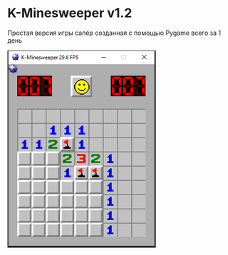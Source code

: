 # K-Minesweeper v1.2 #
Простая версия игры сапёр созданная с помощью Pygame всего за 1 день  
  
  

![image](res/images/forreadme.png)
